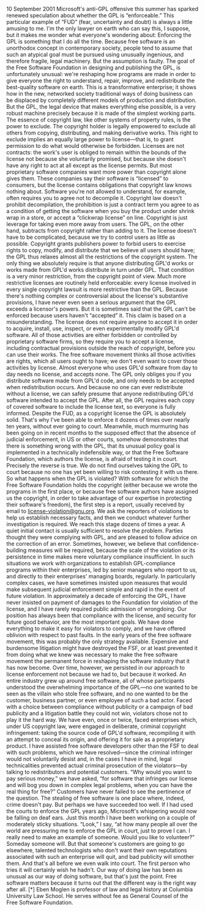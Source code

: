 10 September 2001 Microsoft's anti-GPL offensive this summer has sparked renewed speculation about whether the GPL is “enforceable.” This particular example of “FUD” (fear, uncertainty and doubt) is always a little amusing to me. I'm the only lawyer on earth who can say this, I suppose, but it makes me wonder what everyone's wondering about: Enforcing the GPL is something that I do all the time. Because free software is an unorthodox concept in contemporary society, people tend to assume that such an atypical goal must be pursued using unusually ingenious, and therefore fragile, legal machinery. But the assumption is faulty. The goal of the Free Software Foundation in designing and publishing the GPL, is unfortunately unusual: we're reshaping how programs are made in order to give everyone the right to understand, repair, improve, and redistribute the best-quality software on earth. This is a transformative enterprise; it shows how in the new, networked society traditional ways of doing business can be displaced by completely different models of production and distribution. But the GPL, the legal device that makes everything else possible, is a very robust machine precisely because it is made of the simplest working parts. The essence of copyright law, like other systems of property rules, is the power to exclude. The copyright holder is legally empowered to exclude all others from copying, distributing, and making derivative works. This right to exclude implies an equally large power to license—that is, to grant permission to do what would otherwise be forbidden. Licenses are not contracts: the work's user is obliged to remain within the bounds of the license not because she voluntarily promised, but because she doesn't have any right to act at all except as the license permits. But most proprietary software companies want more power than copyright alone gives them. These companies say their software is “licensed” to consumers, but the license contains obligations that copyright law knows nothing about. Software you're not allowed to understand, for example, often requires you to agree not to decompile it. Copyright law doesn't prohibit decompilation, the prohibition is just a contract term you agree to as a condition of getting the software when you buy the product under shrink wrap in a store, or accept a “clickwrap license” on line. Copyright is just leverage for taking even more away from users. The GPL, on the other hand, subtracts from copyright rather than adding to it. The license doesn't have to be complicated, because we try to control users as little as possible. Copyright grants publishers power to forbid users to exercise rights to copy, modify, and distribute that we believe all users should have; the GPL thus relaxes almost all the restrictions of the copyright system. The only thing we absolutely require is that anyone distributing GPL'd works or works made from GPL'd works distribute in turn under GPL. That condition is a very minor restriction, from the copyright point of view. Much more restrictive licenses are routinely held enforceable: every license involved in every single copyright lawsuit is more restrictive than the GPL. Because there's nothing complex or controversial about the license's substantive provisions, I have never even seen a serious argument that the GPL exceeds a licensor's powers. But it is sometimes said that the GPL can't be enforced because users haven't “accepted” it. This claim is based on a misunderstanding. The license does not require anyone to accept it in order to acquire, install, use, inspect, or even experimentally modify GPL'd software. All of those activities are either forbidden or controlled by proprietary software firms, so they require you to accept a license, including contractual provisions outside the reach of copyright, before you can use their works. The free software movement thinks all those activities are rights, which all users ought to have; we don't even want to cover those activities by license. Almost everyone who uses GPL'd software from day to day needs no license, and accepts none. The GPL only obliges you if you distribute software made from GPL'd code, and only needs to be accepted when redistribution occurs. And because no one can ever redistribute without a license, we can safely presume that anyone redistributing GPL'd software intended to accept the GPL. After all, the GPL requires each copy of covered software to include the license text, so everyone is fully informed. Despite the FUD, as a copyright license the GPL is absolutely solid. That's why I've been able to enforce it dozens of times over nearly ten years, without ever going to court. Meanwhile, much murmuring has been going on in recent months to the supposed effect that the absence of judicial enforcement, in US or other courts, somehow demonstrates that there is something wrong with the GPL, that its unusual policy goal is implemented in a technically indefensible way, or that the Free Software Foundation, which authors the license, is afraid of testing it in court. Precisely the reverse is true. We do not find ourselves taking the GPL to court because no one has yet been willing to risk contesting it with us there. So what happens when the GPL is violated? With software for which the Free Software Foundation holds the copyright (either because we wrote the programs in the first place, or because free software authors have assigned us the copyright, in order to take advantage of our expertise in protecting their software's freedom), the first step is a report, usually received by email to <license-violation@gnu.org>. We ask the reporters of violations to help us establish necessary facts, and then we conduct whatever further investigation is required. We reach this stage dozens of times a year. A quiet initial contact is usually sufficient to resolve the problem. Parties thought they were complying with GPL, and are pleased to follow advice on the correction of an error. Sometimes, however, we believe that confidence-building measures will be required, because the scale of the violation or its persistence in time makes mere voluntary compliance insufficient. In such situations we work with organizations to establish GPL-compliance programs within their enterprises, led by senior managers who report to us, and directly to their enterprises' managing boards, regularly. In particularly complex cases, we have sometimes insisted upon measures that would make subsequent judicial enforcement simple and rapid in the event of future violation. In approximately a decade of enforcing the GPL, I have never insisted on payment of damages to the Foundation for violation of the license, and I have rarely required public admission of wrongdoing. Our position has always been that compliance with the license, and security for future good behavior, are the most important goals. We have done everything to make it easy for violators to comply, and we have offered oblivion with respect to past faults. In the early years of the free software movement, this was probably the only strategy available. Expensive and burdensome litigation might have destroyed the FSF, or at least prevented it from doing what we knew was necessary to make the free software movement the permanent force in reshaping the software industry that it has now become. Over time, however, we persisted in our approach to license enforcement not because we had to, but because it worked. An entire industry grew up around free software, all of whose participants understood the overwhelming importance of the GPL—no one wanted to be seen as the villain who stole free software, and no one wanted to be the customer, business partner, or even employee of such a bad actor. Faced with a choice between compliance without publicity or a campaign of bad publicity and a litigation battle they could not win, violators chose not to play it the hard way. We have even, once or twice, faced enterprises which, under US copyright law, were engaged in deliberate, criminal copyright infringement: taking the source code of GPL'd software, recompiling it with an attempt to conceal its origin, and offering it for sale as a proprietary product. I have assisted free software developers other than the FSF to deal with such problems, which we have resolved—since the criminal infringer would not voluntarily desist and, in the cases I have in mind, legal technicalities prevented actual criminal prosecution of the violators—by talking to redistributors and potential customers. “Why would you want to pay serious money,” we have asked, “for software that infringes our license and will bog you down in complex legal problems, when you can have the real thing for free?” Customers have never failed to see the pertinence of the question. The stealing of free software is one place where, indeed, crime doesn't pay. But perhaps we have succeeded too well. If I had used the courts to enforce the GPL years ago, Microsoft's whispering would now be falling on deaf ears. Just this month I have been working on a couple of moderately sticky situations. “Look,” I say, “at how many people all over the world are pressuring me to enforce the GPL in court, just to prove I can. I really need to make an example of someone. Would you like to volunteer?” Someday someone will. But that someone's customers are going to go elsewhere, talented technologists who don't want their own reputations associated with such an enterprise will quit, and bad publicity will smother them. And that's all before we even walk into court. The first person who tries it will certainly wish he hadn't. Our way of doing law has been as unusual as our way of doing software, but that's just the point. Free software matters because it turns out that the different way is the right way after all. [*] Eben Moglen is professor of law and legal history at Columbia University Law School. He serves without fee as General Counsel of the Free Software Foundation.
